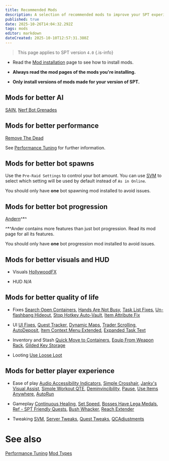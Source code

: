 ```yaml
---
title: Recommended Mods
description: A selection of recommended mods to improve your SPT experience.
published: true
date: 2025-10-26T14:04:32.292Z
tags: mods
editor: markdown
dateCreated: 2025-10-10T12:57:31.380Z
---
```


> This page applies to SPT version `4.0`
{.is-info}

- Read the [Mod installation](/Installing_Mods) page to see how to install mods.

- **Always read the mod pages of the mods you're installing.**

- **Only install versions of mods made for your version of SPT.**


## Mods for better AI
[SAIN](https://forge.sp-tarkov.com/mod/791/sain-solarints-ai-modifications-full-ai-combat-system-replacement), [Nerf Bot Grenades](https://forge.sp-tarkov.com/mod/1925/nerfbotgrenades)

## Mods for better performance

[Remove The Dead](https://forge.sp-tarkov.com/mod/1551/remove-the-dead)

See [Performance Tuning](/Performance_Tuning) for further information.

## Mods for better bot spawns

Use the `Pre-Raid Settings` to control your bot amount. You can use [SVM](https://forge.sp-tarkov.com/mod/236/server-value-modifier-svm) to select which setting will be used by default instead of `As in Online`.

You should only have **one** bot spawning mod installed to avoid issues.

## Mods for better bot progression

[Andern](<https://forge.sp-tarkov.com/mod/1064/andern>)^*^

^*^Ander contains more features than just bot progression. Read its mod page for all its features.

You should only have **one** bot progression mod installed to avoid issues.

## Mods for better visuals and HUD

- Visuals
[HollywoodFX](https://forge.sp-tarkov.com/mod/2003/hollywoodfx)

- HUD
*N/A*

## Mods for better quality of life

- Fixes
[Search Open Containers](https://forge.sp-tarkov.com/mod/934/search-open-containers), [Hands Are Not Busy](https://forge.sp-tarkov.com/mod/1298/handsarenotbusy), [Task List Fixes](https://forge.sp-tarkov.com/mod/824/task-list-fixes), [Un-flashbang Hideout](https://forge.sp-tarkov.com/mod/1425/un-flashbang-hideout), [Stop Hotkey Auto-Vault](https://forge.sp-tarkov.com/mod/1652/stop-hotkey-auto-vault), [Item Attribute Fix](https://forge.sp-tarkov.com/mod/910/item-attribute-fix)

- UI
[UI Fixes](https://forge.sp-tarkov.com/mod/1342/ui-fixes), [Quest Tracker](https://forge.sp-tarkov.com/mod/1140/quest-tracker), [Dynamic Maps](https://forge.sp-tarkov.com/mod/1431/dynamic-maps), [Trader Scrolling](https://forge.sp-tarkov.com/mod/1089/kaeno-traderscrolling), [AutoDeposit](https://forge.sp-tarkov.com/mod/1469/autodeposit), [Item Context Menu Extended](https://forge.sp-tarkov.com/mod/940/item-context-menu-extended), [Expanded Task Text](https://forge.sp-tarkov.com/mod/2389/expanded-task-text)

- Inventory and Stash
[Quick Move to Containers](https://forge.sp-tarkov.com/mod/1341/quick-move-to-containers), [Equip From Weapon Rack](https://forge.sp-tarkov.com/mod/1136/equip-from-weapon-rack), [Gilded Key Storage](https://forge.sp-tarkov.com/mod/865/gilded-key-storage)

- Looting
[Use Loose Loot](https://forge.sp-tarkov.com/mod/933/use-loose-loot)

## Mods for better player experience

- Ease of play
[Audio Accessibility Indicators](https://forge.sp-tarkov.com/mod/1760/audio-accessibility-indicators), [Simple Crosshair](https://forge.sp-tarkov.com/mod/1387/simple-crosshair), [Janky's Visual Assist](https://forge.sp-tarkov.com/mod/2213/jankys-visual-assist), [Simple Workout QTE](https://forge.sp-tarkov.com/mod/1437/simple-workout-qte), [Deminvincibility](https://forge.sp-tarkov.com/mod/1117/deminvincibility), [Pause](https://forge.sp-tarkov.com/mod/2046/pause), [Use Items Anywhere](https://forge.sp-tarkov.com/mod/2386/use-items-anywhere), [AutoRun](https://forge.sp-tarkov.com/mod/1477/autorun)

- Gameplay
[Continuous Healing](https://forge.sp-tarkov.com/mod/1884/continuous-healing), [Set Speed](https://forge.sp-tarkov.com/mod/994/set-speed-set-player-speed-with-hotkeys), [Bosses Have Lega Medals](https://forge.sp-tarkov.com/mod/1539/bosses-have-lega-medals), [Ref - SPT Friendly Quests](https://forge.sp-tarkov.com/mod/1538/ref-spt-friendly-quests), [Bush Whacker](https://forge.sp-tarkov.com/mod/2329/bushwhacker-standalone), [Reach Extender](https://forge.sp-tarkov.com/mod/1260/reach-extender)

- Tweaking
[SVM](https://forge.sp-tarkov.com/mod/236/server-value-modifier-svm), [Server Tweaks](https://forge.sp-tarkov.com/mod/2360/server-tweaks-discount-svm), [Quest Tweaks](https://forge.sp-tarkov.com/mod/1537/sgtlaggys-quest-tweaks), [QCAdjustments](https://forge.sp-tarkov.com/mod/1867/qcadjustments)

# See also
[Performance Tuning](/Performance_Tuning)
[Mod Types](/Mod_Types)